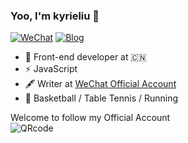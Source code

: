 ### Yoo, I'm kyrieliu 👋

[![WeChat](https://img.shields.io/badge/WeChat-Click%20to%20follow-%2307C160)](https://camo.githubusercontent.com/8ff07c44e0cd1a6155a210ac9bb1903be4dcf591e9537cc50709585827784100/68747470733a2f2f6b797269656c69752e636e2f696d616765732f7172636f6465322e6a7067)
[![Blog](https://img.shields.io/badge/Blog-Almost%20abandoned-blue)](https://kyrieliu.cn)

- 🍻 Front-end developer at 🇨🇳 
- ⚡ JavaScript
- 🖋 Writer at [WeChat Official Account](https://camo.githubusercontent.com/8ff07c44e0cd1a6155a210ac9bb1903be4dcf591e9537cc50709585827784100/68747470733a2f2f6b797269656c69752e636e2f696d616765732f7172636f6465322e6a7067)
- 🏃 Basketball / Table Tennis / Running  

  
 Welcome to follow my Official Account  
 ![QRcode](https://kyrieliu.cn/images/qrcode2.jpg)
